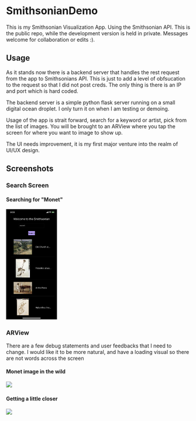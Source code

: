 # SmithsonianDemo
This is my Smithsonian Visualization App. Using the Smithsonian API. This is the public repo, while the development version is held in private. Messages welcome for collaboration or edits :).

## Usage
As it stands now there is a backend server that handles the rest request from the app to Smithsonians API. This is just to add a level of obfsucation to the request so that I did not post creds. The only thing is there is an IP and port which is hard coded. 

The backend server is a simple python flask server running on a small digital ocean droplet. I only turn it on when I am testing or demoing.

Usage of the app is strait forward, search for a keyword or artist, pick from the list of images. You will be brought to an ARView where you tap the screen for where you want to image to show up. 

The UI needs improvement, it is my first major venture into the realm of UI/UX design. 

## Screenshots

### Search Screen
#### Searching for "Monet"
<img src="https://github.com/DackJempsey/SmithsonianDemo/blob/master/SmithsonianDemoImages/IMG_4263.PNG" height="300">

### ARView

There are a few debug statements and user feedbacks that I need to change. I would like it to be more natural, and have a loading visual so there are not words across the screen

#### Monet image in the wild
<img src="https://github.com/DackJempsey/SmithsonianDemo/blob/master/SmithsonianDemoImages/IMG_4260.PNG" height="300">

#### Getting a little closer 
<img src="https://github.com/DackJempsey/SmithsonianDemo/blob/master/SmithsonianDemoImages/IMG_4262.PNG" height="300">




